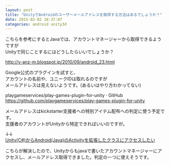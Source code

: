 ```yaml
---
layout: post
title: "UnityでAndroidのユーザーメールアドレスを取得する方法はあるでしょうか？"
date: 2015-02-02 18:37:07
categories: android unity3d
---
```

<p>こちらを参考にするとJavaでは、アカウントマネージャーから取得できるようですが<br>
Unityで同じことするにはどうしたらいいでしょうか？</p>

<p><a href="http://y-anz-m.blogspot.jp/2010/09/android_23.html" rel="nofollow noreferrer">http://y-anz-m.blogspot.jp/2010/09/android_23.html</a></p>

<p>Google公式のプラグインを試すと、<br>
アカウントの名前や、ユニークIDは取れるのですが<br>
メールアドレスは見えないようです。(あるいはやり方わかってない)</p>

<p>playgameservices/play-games-plugin-for-unity · GitHub <br>
<a href="https://github.com/playgameservices/play-games-plugin-for-unity" rel="nofollow noreferrer">https://github.com/playgameservices/play-games-plugin-for-unity</a></p>

<p>メールアドレスはkickstarter支援者への特別アイテム配布への判定に使う予定です。<br>
支援者のアカウントがUnityから特定できればいいのですが。</p>

<p>↓↓<br>
<a href="https://ja.stackoverflow.com/questions/6622/">Unity(C#)からAndroid(Java)のActivityを拡張したクラスにアクセスしたい</a></p>

<p>こちらが解決したので、Unityからもjavaで書いたアカウントマネージャーにアクセスし、メールアドレス取得できました。判定の一つに使えそうです。</p>
